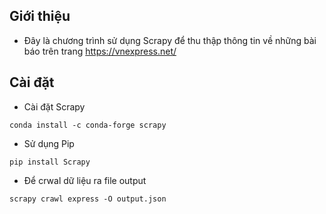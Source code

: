 ## Giới thiệu

* Đây là chương trình sử dụng Scrapy để thu thập thông tin về những bài báo trên trang https://vnexpress.net/

## Cài đặt
* Cài đặt Scrapy
```
conda install -c conda-forge scrapy
```
* Sử dụng Pip 
```
pip install Scrapy
```

* Để crwal dữ liệu ra file output
```
scrapy crawl express -O output.json
```
